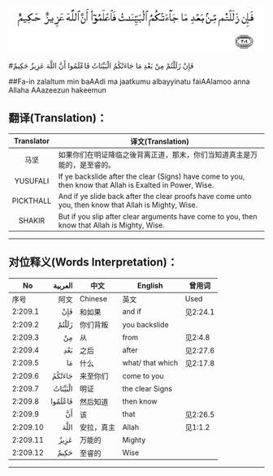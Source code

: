 ![002:209](images/002_209.gif)

#فَإِنْ زَلَلْتُمْ مِنْ بَعْدِ مَا جَاءَتْكُمُ الْبَيِّنَاتُ فَاعْلَمُوا أَنَّ اللَّهَ عَزِيزٌ حَكِيمٌ 

##Fa-in zalaltum min baAAdi ma jaatkumu albayyinatu faiAAlamoo anna Allaha AAazeezun hakeemun 

## 翻译(Translation)：

| Translator | 译文(Translation)                                            |
| :--------: | ------------------------------------------------------------ |
|    马坚    | 如果你们在明证降临之後背离正道，那末，你们当知道真主是万能的，是至睿的。 |
|  YUSUFALI  | If ye backslide after the clear (Signs) have come to you, then know that Allah is Exalted in Power, Wise. |
| PICKTHALL  | And if ye slide back after the clear proofs have come unto you, then know that Allah is Mighty, Wise. |
|   SHAKIR   | But if you slip after clear arguments have come to you, then know that Allah is Mighty, Wise. |

---

## 对位释义(Words Interpretation)：

| No   | العربية | 中文    | English | 曾用词 |
| ---- | ------: | ------- | ------- | ------ |
| 序号 |    阿文 | Chinese | 英文    | Used   |
| 2:209.1  | فَإِنْ     | 和如果     | and if           | 见2:24.1 |
| 2:209.2  | زَلَلْتُمْ   | 你们背叛   | you backslide    |          |
| 2:209.3  | مِنْ      | 从         | from             | 见2:4.8  |
| 2:209.4  | بَعْدِ     | 之后       | after            | 见2:27.6 |
| 2:209.5  | مَا      | 什么       | what/ that which | 见2:17.8 |
| 2:209.6  | جَاءَتْكُمُ  | 来至你们   | come to you      |          |
| 2:209.7  | الْبَيِّنَاتُ | 明证       | the clear Signs  |          |
| 2:209.8  | فَاعْلَمُوا | 然后知道   | then know        |          |
| 2:209.9  | أَنَّ      | 该         | that             | 见2:26.5 |
| 2:209.10 | اللَّهَ    | 安拉，真主 | Allah            | 见1:1.2  |
| 2:209.11 | عَزِيزٌ    | 万能的     | Mighty           |          |
| 2:209.12 | حَكِيمٌ    | 至睿的     | Wise             |          |

---
